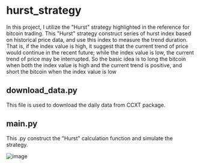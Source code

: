 # hurst_strategy
In this project, I utilize the "Hurst" strategy highlighted in the reference for bitcoin trading. This "Hurst" strategy construct series of hurst index based on historical price data, and use this index to measure the trend duration. That is, if the index value is high, it suggest that the current trend of price would continue in the recent future; while the index value is low, the current trend of price may be interrupted. So the basic idea is to long the bitcoin when both the index value is high and the current trend is positive, and short the bitcoin when the index value is low

## download_data.py
This file is used to download the daily data from CCXT package.

## main.py
This .py construct the "Hurst" calculation function and simulate the strategy.

![image](https://github.com/algo21-220040022/hurst_strategy/blob/main/result/backtest_reuslt.png)
